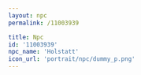 ```yaml
---
layout: npc
permalink: /11003939

title: Npc
id: '11003939'
npc_name: 'Holstatt'
icon_url: 'portrait/npc/dummy_p.png'
---
```

